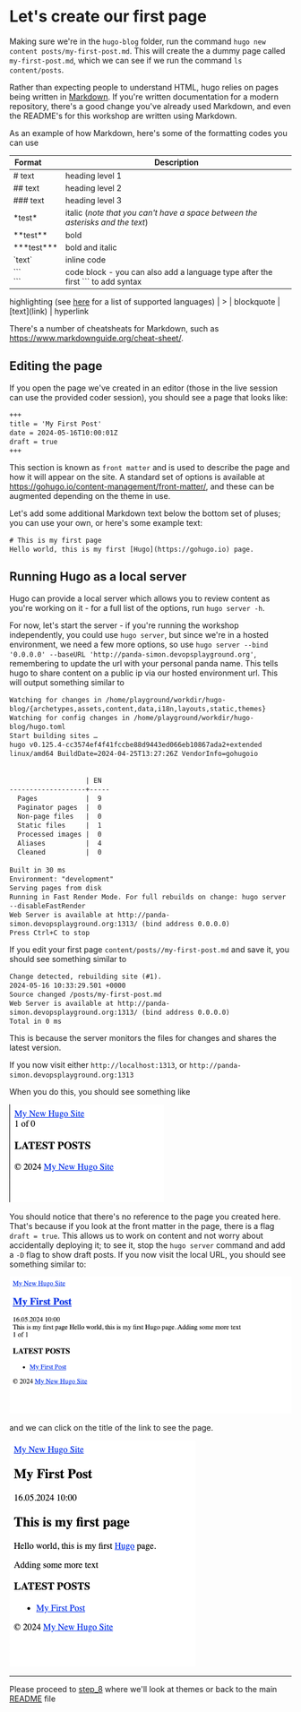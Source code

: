 # Let's create our first page

Making sure we're in the `hugo-blog` folder, run the command `hugo new content posts/my-first-post.md`. 
This will create the a dummy page called `my-first-post.md`, which we can see if we run the command `ls content/posts`.

Rather than expecting people to understand HTML, hugo relies on pages being written in 
[Markdown](https://www.markdownguide.org/). If you're written documentation for a modern repository, 
there's a good change you've already used Markdown, and even the README's for this workshop are written using Markdown.

As an example of how Markdown, here's some of the formatting codes you can use

| Format&nbsp;&nbsp;&nbsp;&nbsp;&nbsp;&nbsp;&nbsp; | Description
|--|--|
|\# text | heading level 1
| \#\# text | heading level 2
| \#\#\# text | heading level 3
| \*test\* | italic (*note that you can't have a space between the asterisks and the text*)
| \*\*test\*\* | bold
| \*\*\*test\*\*\* | bold and italic
| \`text\` | inline code
|\`\`\`<br />``` | code block - you can also add a language type after the first \`\`\` to add syntax 
highlighting (see [here](https://gohugo.io/content-management/syntax-highlighting/) for a list of supported languages)
| \> | blockquote
| \[text](link) | hyperlink

There's a number of cheatsheats for Markdown, such as https://www.markdownguide.org/cheat-sheet/.

## Editing the page
If you open the page we've created in an editor (those in the live session can use 
the provided coder session), you should see a page that looks like:

```
+++
title = 'My First Post'
date = 2024-05-16T10:00:01Z
draft = true
+++
```
This section is known as `front matter` and is used to describe the page and how it will appear 
on the site. A standard set of options is available at https://gohugo.io/content-management/front-matter/, 
and these can be augmented depending on the theme in use.

Let's add some additional Markdown text below the bottom set of pluses; you 
can use your own, or here's some example text:

```
# This is my first page
Hello world, this is my first [Hugo](https://gohugo.io) page.

```

## Running Hugo as a local server
Hugo can provide a local server which allows you to review content as you're working on it - for a full
list of the options, run `hugo server -h`.

For now, let's start the server - if you're running the workshop independently, you could use `hugo server`,
but since we're in a hosted environment, we need a few more options, so use 
`hugo server --bind '0.0.0.0' --baseURL 'http://panda-simon.devopsplayground.org'`, remembering to update
the url with your personal panda name. This tells hugo to share content on a public ip via our hosted environment
url. This will output something similar to 
```
Watching for changes in /home/playground/workdir/hugo-blog/{archetypes,assets,content,data,i18n,layouts,static,themes}
Watching for config changes in /home/playground/workdir/hugo-blog/hugo.toml
Start building sites … 
hugo v0.125.4-cc3574ef4f41fccbe88d9443ed066eb10867ada2+extended linux/amd64 BuildDate=2024-04-25T13:27:26Z VendorInfo=gohugoio


                   | EN  
-------------------+-----
  Pages            |  9  
  Paginator pages  |  0  
  Non-page files   |  0  
  Static files     |  1  
  Processed images |  0  
  Aliases          |  4  
  Cleaned          |  0  

Built in 30 ms
Environment: "development"
Serving pages from disk
Running in Fast Render Mode. For full rebuilds on change: hugo server --disableFastRender
Web Server is available at http://panda-simon.devopsplayground.org:1313/ (bind address 0.0.0.0) 
Press Ctrl+C to stop
```

If you edit your first page `content/posts//my-first-post.md` and save it, you should see something
similar to 
```
Change detected, rebuilding site (#1).
2024-05-16 10:33:29.501 +0000
Source changed /posts/my-first-post.md
Web Server is available at http://panda-simon.devopsplayground.org:1313/ (bind address 0.0.0.0)
Total in 0 ms
```
This is because the server monitors the files for changes and shares the latest version.

If you now visit either `http://localhost:1313`, or `http://panda-simon.devopsplayground.org:1313`

When you do this, you should see something like 

![screenshot](/images/sshot_08_01.png)

You should notice that there's no reference to the page you created here. That's because if you
look at the front matter in the page, there is a flag `draft = true`. This allows us to work
on content and not worry about accidentally deploying it; to see it, stop the `hugo server` command
and add a `-D` flag to show draft posts. If you now visit the local URL, you should see something
similar to:

![screenshot](/images/sshot_08_02.png)

and we can click on the title of the link to see the page.

![screenshot](/images/sshot_08_03.png)

---
Please proceed to [step_8](../step_8/README.md) where we'll look at themes or
back to the main [README](../../README.md) file